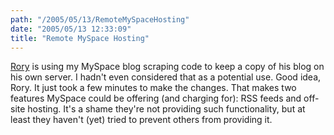 ```yaml
---
path: "/2005/05/13/RemoteMySpaceHosting" 
date: "2005/05/13 12:33:09" 
title: "Remote MySpace Hosting" 
---
```

<a href="http://www.lifeofarory.com/">Rory</a> is using my MySpace blog scraping code to keep a copy of his blog on his own server. I hadn't even considered that as a potential use. Good idea, Rory. It just took a few minutes to make the changes. That makes two features MySpace could be offering (and charging for): RSS feeds and off-site hosting. It's a shame they're not providing such functionality, but at least they haven't (yet) tried to prevent others from providing it.